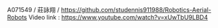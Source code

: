 A071549 / 莊詠翔 / https://github.com/studennis911988/Robotics-Aerial-Robots
Video link : https://www.youtube.com/watch?v=xUwTbU9LBD4
